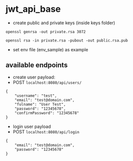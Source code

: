 # jwt_api_base

- create public and private keys (inside keys folder)
```
openssl genrsa -out private.rsa 3072
```

```
openssl rsa -in private.rsa -pubout -out public.rsa.pub
```
- set env file (env_sample) as example

## available endpoints
- create user payload:
-  POST `localhost:8080/api/users/`
````
{
    "username": "test",
    "email": "test@domain.com",
    "fulname": "User Test",
    "password": "12345678",
    "confirmPassword": "12345678"
}
````

- login user payload
- POST `localhost:8080/api/login`
````
{
    "email": "test@domain.com",
    "password": "12345678"
}
````
